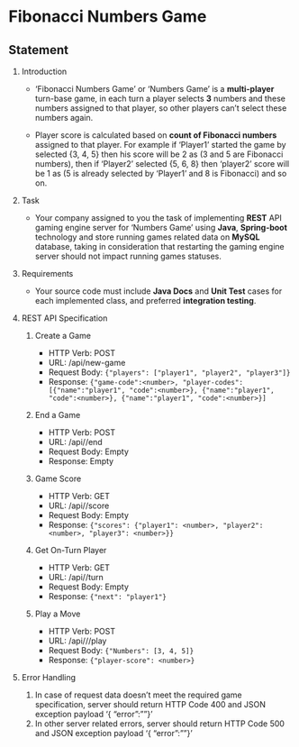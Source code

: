 # Fibonacci Numbers Game

## Statement

1. Introduction

   - ‘Fibonacci Numbers Game’ or ‘Numbers Game’ is a **multi-player** turn-base game, in each turn a
     player selects **3** numbers and these numbers assigned to that player, so other players can’t select these
     numbers again.

   - Player score is calculated based on **count of Fibonacci numbers** assigned to that player. For
     example if ‘Player1’ started the game by selected {3, 4, 5} then his score will be 2 as (3 and 5 are
     Fibonacci numbers), then if ‘Player2’ selected {5, 6, 8} then ‘player2’ score will be 1 as (5 is already
     selected by ‘Player1’ and 8 is Fibonacci) and so on.

2. Task

   - Your company assigned to you the task of implementing **REST** API gaming engine server for
     ‘Numbers Game’ using **Java**, **Spring-boot** technology and store running games related data on
     **MySQL** database, taking in consideration that restarting the gaming engine server should not impact
     running games statuses.

3. Requirements

   - Your source code must include **Java Docs** and **Unit Test** cases for each implemented class, and
     preferred **integration testing**.

4. REST API Specification

   1. Create a Game

      - HTTP Verb: POST
      - URL: /api/new-game
      - Request Body:
        `{"players": ["player1", "player2", "player3"]}`
      - Response:
        `{"game-code":<number>, "player-codes": [{"name":"player1", "code":<number>}, {"name":"player1", "code":<number>}, {"name":"player1", "code":<number>}]`

   2. End a Game

      - HTTP Verb: POST
      - URL: /api/<game-code>/end
      - Request Body: Empty
      - Response: Empty

   3. Game Score

      - HTTP Verb: GET
      - URL: /api/<game-code>/score
      - Request Body: Empty
      - Response: `{"scores": {"player1": <number>, "player2": <number>, "player3": <number>}}`

   4. Get On-Turn Player

      - HTTP Verb: GET
      - URL: /api/<game-code>/turn
      - Request Body: Empty
      - Response: `{"next": "player1"}`

   5. Play a Move
      - HTTP Verb: POST
      - URL: /api/<game-code>/<player-code>/play
      - Request Body: `{"Numbers": [3, 4, 5]}`
      - Response: `{"player-score": <number>}`

5. Error Handling
   1. In case of request data doesn’t meet the required game specification, server should return HTTP
      Code 400 and JSON exception payload ‘{ “error”:”<readable text massage describe the error>”}’
   2. In other server related errors, server should return HTTP Code 500 and JSON exception payload
      ‘{ “error”:”<readable text massage describe the error>”}’
